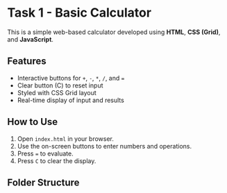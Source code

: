 # Task 1 - Basic Calculator

This is a simple web-based calculator developed using **HTML**, **CSS (Grid)**, and **JavaScript**.

## Features
- Interactive buttons for `+`, `-`, `*`, `/`, and `=`
- Clear button (C) to reset input
- Styled with CSS Grid layout
- Real-time display of input and results

## How to Use
1. Open `index.html` in your browser.
2. Use the on-screen buttons to enter numbers and operations.
3. Press `=` to evaluate.
4. Press `C` to clear the display.

## Folder Structure